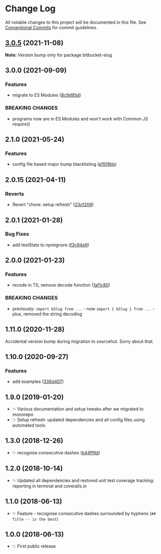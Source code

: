 # Change Log

All notable changes to this project will be documented in this file.
See [Conventional Commits](https://conventionalcommits.org) for commit guidelines.

## [3.0.5](https://github.com/codsen/codsen/compare/bitbucket-slug@3.0.4...bitbucket-slug@3.0.5) (2021-11-08)

**Note:** Version bump only for package bitbucket-slug





## 3.0.0 (2021-09-09)

### Features

- migrate to ES Modules ([8c9d95d](https://github.com/codsen/codsen/commit/8c9d95d5dea0b769c2f070397141918a4893d575))

### BREAKING CHANGES

- programs now are in ES Modules and won't work with Common JS require()

## 2.1.0 (2021-05-24)

### Features

- config file based major bump blacklisting ([e15f9bb](https://github.com/codsen/codsen/commit/e15f9bba1c4fd5f847ac28b3f38fa6ee633f5dca))

## 2.0.15 (2021-04-11)

### Reverts

- Revert "chore: setup refresh" ([23cf206](https://github.com/codsen/codsen/commit/23cf206970a087ff0fa04e61f94d919f59ab3881))

## 2.0.1 (2021-01-28)

### Bug Fixes

- add testStats to npmignore ([f3c84e9](https://github.com/codsen/codsen/commit/f3c84e95afc5514214312f913692d85b2e12eb29))

## 2.0.0 (2021-01-23)

### Features

- recode in TS, remove decode function ([1af1c80](https://github.com/codsen/codsen/commit/1af1c80f48f2b00de8de673033408dc6023a072d))

### BREAKING CHANGES

- previously: `import bSlug from ...` - now `import { bSlug } from ...` - plus, removed the string decoding

## 1.11.0 (2020-11-28)

Accidental version bump during migration to sourcehut. Sorry about that.

## 1.10.0 (2020-09-27)

### Features

- add examples ([336d407](https://gitlab.com/codsen/codsen/commit/336d4075089a9a5cae32601cd0ce3fde8af024da))

## 1.9.0 (2019-01-20)

- ✨ Various documentation and setup tweaks after we migrated to monorepo
- ✨ Setup refresh: updated dependencies and all config files using automated tools

## 1.3.0 (2018-12-26)

- ✨ recognise consecutive dashes ([b44ff9d](https://gitlab.com/codsen/codsen/tree/master/packages/bitbucket-slug/commits/b44ff9d))

## 1.2.0 (2018-10-14)

- ✨ Updated all dependencies and restored unit test coverage tracking: reporting in terminal and coveralls.io

## 1.1.0 (2018-06-13)

- ✨ Feature - recognise consecutive dashes surrounded by hyphens (`## Title -- is the best`)

## 1.0.0 (2018-06-13)

- ✨ First public release
